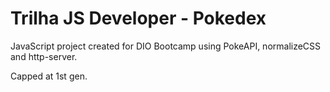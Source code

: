 # Trilha JS Developer - Pokedex

JavaScript project created for DIO Bootcamp using PokeAPI, normalizeCSS and http-server.

Capped at 1st gen.